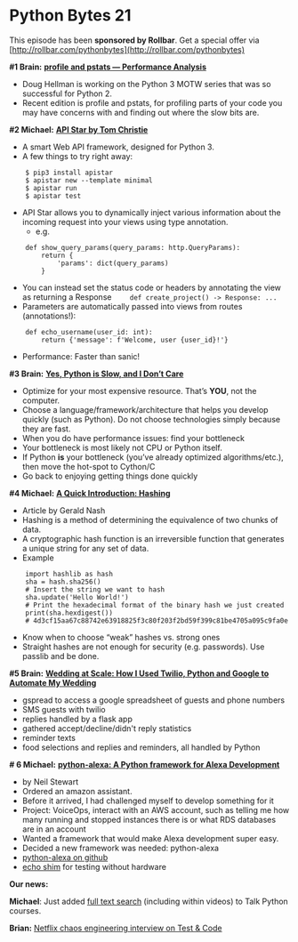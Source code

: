 # Python Bytes 21
This episode has been **sponsored by Rollbar**. Get a special offer via [http://rollbar.com/pythonbytes](http://rollbar.com/pythonbytes)

**#1 Brain:** [**profile and pstats — Performance Analysis**](https://pymotw.com/3/profile/)

- Doug Hellman is working on the Python 3 MOTW series that was so successful for Python 2.
- Recent edition is profile and pstats, for profiling parts of your code you may have concerns with and finding out where the slow bits are.

**#2 Michael:** [**API Star by Tom Christie**](https://github.com/tomchristie/apistar)

- A smart Web API framework, designed for Python 3.
- A few things to try right away:
```
    $ pip3 install apistar
    $ apistar new --template minimal
    $ apistar run
    $ apistar test
```
- API Star allows you to dynamically inject various information about the incoming request into your views using type annotation.
  - e.g. 
```
    def show_query_params(query_params: http.QueryParams):
        return {
            'params': dict(query_params)
        }
```
- You can instead set the status code or headers by annotating the view as returning a Response
```    def create_project() -> Response: ...```
- Parameters are automatically passed into views from routes (annotations!):
```
    def echo_username(user_id: int):
        return {'message': f'Welcome, user {user_id}!'}
```
- Performance: Faster than sanic!

**#3 Brain:** [**Yes, Python is Slow, and I Don’t Care**](https://hackernoon.com/yes-python-is-slow-and-i-dont-care-13763980b5a1)

- Optimize for your most expensive resource. That’s **YOU**, not the computer.
- Choose a language/framework/architecture that helps you develop quickly (such as Python). Do not choose technologies simply because they are fast.
- When you do have performance issues: find your bottleneck
- Your bottleneck is most likely not CPU or Python itself.
- If Python **is** your bottleneck (you’ve already optimized algorithms/etc.), then move the hot-spot to Cython/C
- Go back to enjoying getting things done quickly

**#4 Michael:** [**A Quick Introduction: Hashing**](https://hackernoon.com/a-quick-introduction-hashing-c32d1dc91871)

- Article by Gerald Nash
- Hashing is a method of determining the equivalence of two chunks of data. 
- A cryptographic hash function is an irreversible function that generates a unique string for any set of data.
-  Example
```
    import hashlib as hash
    sha = hash.sha256()
    # Insert the string we want to hash
    sha.update('Hello World!')
    # Print the hexadecimal format of the binary hash we just created
    print(sha.hexdigest())
    # 4d3cf15aa67c88742e63918825f3c80f203f2bd59f399c81be4705a095c9fa0e
```
- Know when to choose “weak” hashes vs. strong ones
- Straight hashes are not enough for security (e.g. passwords). Use passlib and be done.

**#5 Brain:** [**Wedding at Scale: How I Used Twilio, Python and Google to Automate My Wedding**](https://www.twilio.com/blog/2017/04/wedding-at-scale-how-i-used-twilio-python-and-google-to-automate-my-wedding.html)

- gspread to access a google spreadsheet of guests and phone numbers
- SMS guests with twilio
- replies handled by a flask app
- gathered accept/decline/didn't reply statistics
- reminder texts
- food selections and replies and reminders, all handled by Python


**# 6 Michael:** [**python-alexa: A Python framework for Alexa Development**](https://blog.njsnet.co/python-alexa)

- by Neil Stewart
- Ordered an amazon assistant.
- Before it arrived, I had challenged myself to develop something for it
- Project: VoiceOps, interact with an AWS account, such as telling me how many running and stopped instances there is or what RDS databases are in an account
- Wanted a framework that would make Alexa development super easy.
- Decided a new framework was needed: python-alexa
- [python-alexa on github](https://github.com/nmyster/python-alexa)
- [echo shim](https://echosim.io/) for testing without hardware

**Our news:**

**Michael**: Just added [full text search](https://training.talkpython.fm/search) (including within videos) to Talk Python courses.

**Brian:** [Netflix chaos engineering interview on Test & Code](http://testandcode.com/28)

